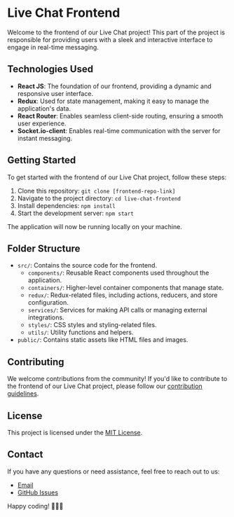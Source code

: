 # Live Chat Frontend

Welcome to the frontend of our Live Chat project! This part of the project is responsible for providing users with a sleek and interactive interface to engage in real-time messaging.

## Technologies Used

- **React JS**: The foundation of our frontend, providing a dynamic and responsive user interface.
- **Redux**: Used for state management, making it easy to manage the application's data.
- **React Router**: Enables seamless client-side routing, ensuring a smooth user experience.
- **Socket.io-client**: Enables real-time communication with the server for instant messaging.

## Getting Started

To get started with the frontend of our Live Chat project, follow these steps:

1. Clone this repository: `git clone [frontend-repo-link]`
2. Navigate to the project directory: `cd live-chat-frontend`
3. Install dependencies: `npm install`
4. Start the development server: `npm start`

The application will now be running locally on your machine.

## Folder Structure

- `src/`: Contains the source code for the frontend.
  - `components/`: Reusable React components used throughout the application.
  - `containers/`: Higher-level container components that manage state.
  - `redux/`: Redux-related files, including actions, reducers, and store configuration.
  - `services/`: Services for making API calls or managing external integrations.
  - `styles/`: CSS styles and styling-related files.
  - `utils/`: Utility functions and helpers.
- `public/`: Contains static assets like HTML files and images.

## Contributing

We welcome contributions from the community! If you'd like to contribute to the frontend of our Live Chat project, please follow our [contribution guidelines](CONTRIBUTING.md).

## License

This project is licensed under the [MIT License](LICENSE.md).

## Contact

If you have any questions or need assistance, feel free to reach out to us:

- [Email](mailto:rajkishorejena0816@gmail.com)
- [GitHub Issues](https://github.com/your-organization/live-chat-frontend/issues)

Happy coding! 🚀📱💬
